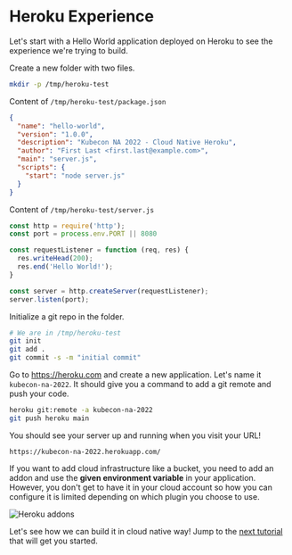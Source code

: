 # Heroku Experience

Let's start with a Hello World application deployed on Heroku to see the
experience we're trying to build.

Create a new folder with two files.

```bash
mkdir -p /tmp/heroku-test
```

Content of `/tmp/heroku-test/package.json`
```json
{
  "name": "hello-world",
  "version": "1.0.0",
  "description": "Kubecon NA 2022 - Cloud Native Heroku",
  "author": "First Last <first.last@example.com>",
  "main": "server.js",
  "scripts": {
    "start": "node server.js"
  }
}
```

Content of `/tmp/heroku-test/server.js`
```javascript
const http = require('http');
const port = process.env.PORT || 8080

const requestListener = function (req, res) {
  res.writeHead(200);
  res.end('Hello World!');
}

const server = http.createServer(requestListener);
server.listen(port);
```

Initialize a git repo in the folder.
```bash
# We are in /tmp/heroku-test
git init
git add .
git commit -s -m "initial commit"
```

Go to https://heroku.com and create a new application. Let's name it
`kubecon-na-2022`. It should give you a command to add a git remote and push
your code.
```bash
heroku git:remote -a kubecon-na-2022
git push heroku main
```

You should see your server up and running when you visit your URL!
```
https://kubecon-na-2022.herokuapp.com/
```

If you want to add cloud infrastructure like a bucket, you need to add an addon
and use the **given environment variable** in your application. However, you
don't get to have it in your cloud account so how you can configure it is limited
depending on which plugin you choose to use.

![Heroku addons](assets/heroku-addons.png)

Let's see how we can build it in cloud native way! Jump to the [next tutorial](01-install.md)
that will get you started.
